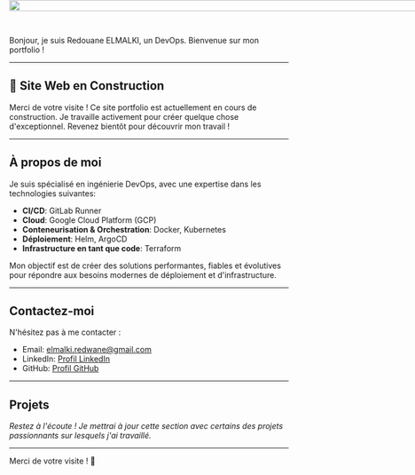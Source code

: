 <div style="position: fixed; top: 0; width: 100%; z-index: -1; overflow: hidden;">
    <a href="https://lh3.googleusercontent.com/drive-viewer/AITFw-whkVeKB_EbvHcV7jyNvnlCClgKyhthDFZ6lFeSnsvkevTBRx1z-Nw5MuwrzuWWCtWKBXbvceRI6WsgPuDv6M2SEpPa2g=s1600?source=screenshot.guru">
        <img src="https://lh3.googleusercontent.com/drive-viewer/AITFw-whkVeKB_EbvHcV7jyNvnlCClgKyhthDFZ6lFeSnsvkevTBRx1z-Nw5MuwrzuWWCtWKBXbvceRI6WsgPuDv6M2SEpPa2g=s1600" style="width: 100%; height: 20%;">
    </a>
</div>


Bonjour, je suis Redouane ELMALKI, un DevOps. Bienvenue sur mon portfolio !

---

## 🚧 Site Web en Construction 

Merci de votre visite ! Ce site portfolio est actuellement en cours de construction. Je travaille activement pour créer quelque chose d'exceptionnel. Revenez bientôt pour découvrir mon travail !

---

## À propos de moi

Je suis spécialisé en ingénierie DevOps, avec une expertise dans les technologies suivantes:

- **CI/CD**: GitLab Runner
- **Cloud**: Google Cloud Platform (GCP)
- **Conteneurisation & Orchestration**: Docker, Kubernetes
- **Déploiement**: Helm, ArgoCD
- **Infrastructure en tant que code**: Terraform

Mon objectif est de créer des solutions performantes, fiables et évolutives pour répondre aux besoins modernes de déploiement et d'infrastructure.

---

## Contactez-moi

N'hésitez pas à me contacter :

- Email: [elmalki.redwane@gmail.com](mailto:elmalki.redwane@gmail.com)
- LinkedIn: [Profil LinkedIn](https://www.linkedin.com/in/redouane-elmalki-525b8950/)
- GitHub: [Profil GitHub](https://github.com/relmalki)

---

## Projets

*Restez à l'écoute ! Je mettrai à jour cette section avec certains des projets passionnants sur lesquels j'ai travaillé.*

---

Merci de votre visite ! 🌟
